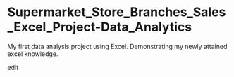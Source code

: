 # Supermarket_Store_Branches_Sales_Excel_Project-Data_Analytics
 My first data analysis project using Excel. Demonstrating my newly attained excel knowledge.

 edit
